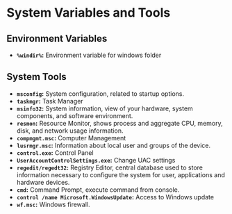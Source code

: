 # System Variables and Tools

## Environment Variables

* **`%windir%`:** Environment variable for windows folder



## System Tools

* **`msconfig`:** System configuration, related to startup options.
* **`taskmgr`:** Task Manager
* **`msinfo32`:** System information, view of your hardware, system components, and software environment.
* **`resmon`:** Resource Monitor, shows process and aggregate CPU, memory, disk, and network usage information.
* **`compmgmt.msc`:** Computer Management
* **`lusrmgr.msc`:** Information about local user and groups of the device.
* **`control.exe`:** Control Panel
* **`UserAccountControlSettings.exe`:** Change UAC settings
* **`regedit/regedt32`:** Registry Editor, central database used to store information necessary to configure the system for user, applications and hardware devices.
* **`cmd`:** Command Prompt, execute command from console.
* **`control /name Microsoft.WindowsUpdate`:** Access to Windows update
* **`wf.msc`:** Windows firewall.
